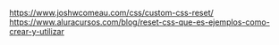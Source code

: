 https://www.joshwcomeau.com/css/custom-css-reset/
https://www.aluracursos.com/blog/reset-css-que-es-ejemplos-como-crear-y-utilizar